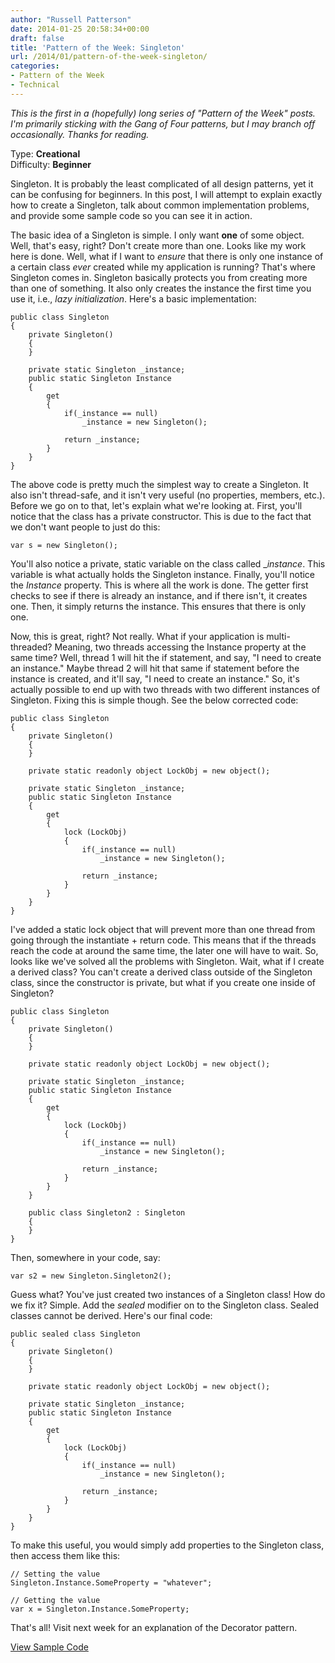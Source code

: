 ```yaml
---
author: "Russell Patterson"
date: 2014-01-25 20:58:34+00:00
draft: false
title: 'Pattern of the Week: Singleton'
url: /2014/01/pattern-of-the-week-singleton/
categories:
- Pattern of the Week
- Technical
---
```


_This is the first in a (hopefully) long series of "Pattern of the Week" posts. I'm primarily sticking with the Gang of Four patterns, but I may branch off occasionally. Thanks for reading._

Type: **Creational**  
Difficulty: **Beginner**  

Singleton. It is probably the least complicated of all design patterns, yet it can be confusing for beginners. In this post, I will attempt to explain exactly how to create a Singleton, talk about common implementation problems, and provide some sample code so you can see it in action.

The basic idea of a Singleton is simple. I only want **one** of some object. Well, that's easy, right? Don't create more than one. Looks like my work here is done. Well, what if I want to _ensure_ that there is only one instance of a certain class _ever_ created while my application is running? That's where Singleton comes in. Singleton basically protects you from creating more than one of something. It also only creates the instance the first time you use it, i.e., _lazy initialization_. Here's a basic implementation:
 

    
    
    public class Singleton
    {
        private Singleton()
        {
        }
    
        private static Singleton _instance;
        public static Singleton Instance
        {
            get
            {
                if(_instance == null)
                    _instance = new Singleton();
    
                return _instance;
            }
        }
    }
    



The above code is pretty much the simplest way to create a Singleton. It also isn't thread-safe, and it isn't very useful (no properties, members, etc.). Before we go on to that, let's explain what we're looking at. First, you'll notice that the class has a private constructor. This is due to the fact that we don't want people to just do this:


    
    
    var s = new Singleton();
    



You'll also notice a private, static variable on the class called __instance_. This variable is what actually holds the Singleton instance. Finally, you'll notice the _Instance_ property. This is where all the work is done. The getter first checks to see if there is already an instance, and if there isn't, it creates one. Then, it simply returns the instance. This ensures that there is only one.

Now, this is great, right? Not really. What if your application is multi-threaded? Meaning, two threads accessing the Instance property at the same time? Well, thread 1 will hit the if statement, and say, "I need to create an instance." Maybe thread 2 will hit that same if statement before the instance is created, and it'll say, "I need to create an instance." So, it's actually possible to end up with two threads with two different instances of Singleton. Fixing this is simple though. See the below corrected code:
 

    
    
    public class Singleton
    {
        private Singleton()
        {
        }
    
        private static readonly object LockObj = new object();
            
        private static Singleton _instance;
        public static Singleton Instance
        {
            get
            {
                lock (LockObj)
                { 
                    if(_instance == null)
                        _instance = new Singleton();
    
                    return _instance;
                }
            }
        }
    }
    



I've added a static lock object that will prevent more than one thread from going through the instantiate + return code. This means that if the threads reach the code at around the same time, the later one will have to wait. So, looks like we've solved all the problems with Singleton. Wait, what if I create a derived class? You can't create a derived class outside of the Singleton class, since the constructor is private, but what if you create one inside of Singleton?
 

    
    
    public class Singleton
    {
        private Singleton()
        {
        }
    
        private static readonly object LockObj = new object();
            
        private static Singleton _instance;
        public static Singleton Instance
        {
            get
            {
                lock (LockObj)
                { 
                    if(_instance == null)
                        _instance = new Singleton();
    
                    return _instance;
                }
            }
        }
    
        public class Singleton2 : Singleton
        {
        }
    }
    



Then, somewhere in your code, say: 


    
    
    var s2 = new Singleton.Singleton2();
    



Guess what? You've just created two instances of a Singleton class! How do we fix it? Simple. Add the _sealed_ modifier on to the Singleton class. Sealed classes cannot be derived. Here's our final code:


    
    
    public sealed class Singleton
    {
        private Singleton()
        {
        }
    
        private static readonly object LockObj = new object();
            
        private static Singleton _instance;
        public static Singleton Instance
        {
            get
            {
                lock (LockObj)
                { 
                    if(_instance == null)
                        _instance = new Singleton();
    
                    return _instance;
                }
            }
        }
    }
    



To make this useful, you would simply add properties to the Singleton class, then access them like this:


    
    
    // Setting the value
    Singleton.Instance.SomeProperty = "whatever";
    
    // Getting the value
    var x = Singleton.Instance.SomeProperty;
    



That's all! Visit next week for an explanation of the Decorator pattern.

[View Sample Code](https://github.com/rwpcpe/pattern-of-the-week/)
